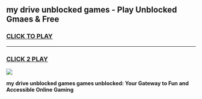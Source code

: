 
## my drive unblocked games - Play Unblocked Gmaes & Free
<h3>
<a href="https://news.freeplayer.one?title=my_drive_unblocked_games&ref=16F">CLICK TO PLAY</a></h3>
<hr>

<h3>
<a href="https://news.freeplayer.one?title=my_drive_unblocked_games&ref=16F">CLICK 2 PLAY</a>
  
</h3>

<a href="https://news.freeplayer.one?title=my_drive_unblocked_games&ref=16F/"><img src="https://clearcache.store/games.png"></a>


**my drive unblocked games games unblocked: Your Gateway to Fun and Accessible Online Gaming**
